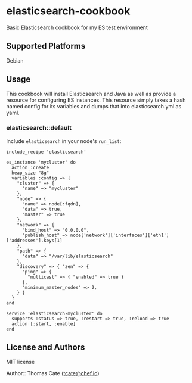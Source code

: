 # elasticsearch-cookbook

Basic Elasticsearch cookbook for my ES test environment

## Supported Platforms

Debian

## Usage

This cookbook will install Elasticsearch and Java as well as provide a resource for configuring ES instances. This resource simply takes a hash named config for its variables and dumps that into elasticsearch.yml as yaml.

### elasticsearch::default

Include `elasticsearch` in your node's `run_list`:

```
include_recipe 'elasticsearch'

es_instance 'mycluster' do
  action :create
  heap_size "8g"
  variables :config => {
    "cluster" => {
      "name" => "mycluster"
    },
    "node" => { 
      "name" => node[:fqdn],
      "data" => true,
      "master" => true
    },
    "network" => {
      "bind_host" => "0.0.0.0",
      "publish_host" => node['network']['interfaces']['eth1']['addresses'].keys[1]
    },
    "path" => {
      "data" => "/var/lib/elasticsearch"
    },
    "discovery" => { "zen" => {
      "ping" => { 
        "multicast" => { "enabled" => true }
      },
      "minimum_master_nodes" => 2,
    } }
  }
end

service 'elasticsearch-mycluster' do
  supports :status => true, :restart => true, :reload => true
  action [:start, :enable]
end

```

## License and Authors

MIT license

Author:: Thomas Cate (<tcate@chef.io>)
